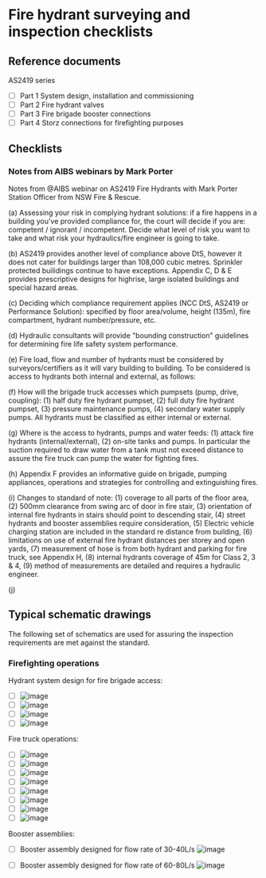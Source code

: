 # Fire hydrant surveying and inspection checklists

## Reference documents
AS2419 series
  - [ ] Part 1 System design, installation and commissioning
  - [ ] Part 2 Fire hydrant valves
  - [ ] Part 3 Fire brigade booster connections
  - [ ] Part 4 Storz connections for firefighting purposes

## Checklists

### Notes from AIBS webinars by Mark Porter
Notes from @AIBS webinar on AS2419 Fire Hydrants with Mark Porter Station Officer from NSW Fire & Rescue.

(a) Assessing your risk in complying hydrant solutions: if a fire happens in a building you've provided compliance for, the court will decide if you are: competent / ignorant / incompetent. Decide what level of risk you want to take and what risk your hydraulics/fire engineer is going to take.

(b) AS2419 provides another level of compliance above DtS, however it does not cater for buildings larger than 108,000 cubic metres. Sprinkler protected builidings continue to have exceptions. Appendix C, D & E provides prescriptive designs for highrise, large isolated buildings and special hazard areas.

(c) Deciding which compliance requirement applies (NCC DtS, AS2419 or Performance Solution): specified by floor area/volume, height (135m), fire compartment, hydrant number/pressure, etc.

(d) Hydraulic consultants will provide "bounding construction" guidelines for determining fire life safety system performance.

(e) Fire load, flow and number of hydrants must be considered by surveyors/certifiers as it will vary building to building. To be considered is access to hydrants both internal and external, as follows:

(f) How will the brigade truck accesses which pumpsets (pump, drive, coupling): (1) half duty fire hydrant pumpset, (2) full duty fire hydrant pumpset, (3) pressure maintenance pumps, (4) secondary water supply pumps. All hydrants must be classified as either internal or external.

(g) Where is the access to hydrants, pumps and water feeds: (1) attack fire hydrants (internal/external), (2) on-site tanks and pumps. In particular the suction required to draw water from a tank must not exceed distance to assure the fire truck can pump the water for fighting fires.

(h) Appendix F provides an informative guide on brigade, pumping appliances, operations and strategies for controlling and extinguishing fires.

(i) Changes to standard of note: (1) coverage to all parts of the floor area, (2) 500mm clearance from swing arc of door in fire stair, (3) orientation of internal fire hydrants in stairs should point to descending stair, (4) street hydrants and booster assemblies require consideration, (5) Electric vehicle charging station are included in the standard re distance from building, (6) limitations on use of external fire hydrant distances per storey and open yards, (7) measurement of hose is from both hydrant and parking for fire truck, see Appendix H, (8) internal hydrants coverage of 45m for Class 2, 3 & 4, (9) method of measurements are detailed and requires a hydraulic engineer.

(j) 

## Typical schematic drawings
The following set of schematics are used for assuring the inspection requirements are met against the standard.

### Firefighting operations

Hydrant system design for fire brigade access:
  - [ ] ![image](https://user-images.githubusercontent.com/146181/199372658-8f5be77a-7ffb-453e-a254-6a91de756b73.png)
  - [ ] ![image](https://user-images.githubusercontent.com/146181/199372703-e0ca458c-41a4-4e38-a07f-f8d28b9c0cc1.png)
  - [ ] ![image](https://user-images.githubusercontent.com/146181/199372780-4a43f965-09e4-41bc-bd5b-a1107b936776.png)
  - [ ] ![image](https://user-images.githubusercontent.com/146181/199373141-e398c1c0-b101-44fe-9593-800e717818d8.png)

Fire truck operations:
  - [ ] ![image](https://user-images.githubusercontent.com/146181/199372979-56f59f0e-ba7c-4f49-9bd9-3ea4bcf6e6d5.png)
  - [ ] ![image](https://user-images.githubusercontent.com/146181/199373896-f86894f5-0910-4f60-8f8c-ee34ee122c6c.png)
  - [ ] ![image](https://user-images.githubusercontent.com/146181/199373936-932b4fb0-874e-4819-9c15-26c6d2147d5d.png)
  - [ ] ![image](https://user-images.githubusercontent.com/146181/199372839-087af47e-df59-4ea9-bde2-8fbb48369c07.png)
  - [ ] ![image](https://user-images.githubusercontent.com/146181/199372916-39c506fb-9c4c-427e-9fae-a40d2396e8eb.png)
  - [ ] ![image](https://user-images.githubusercontent.com/146181/199373398-c876c710-d29e-438c-a1aa-3f6eecbac676.png)
  - [ ] ![image](https://user-images.githubusercontent.com/146181/199373476-43baa0a8-cd8e-4156-96df-4136b3904b1f.png)
  - [ ] ![image](https://user-images.githubusercontent.com/146181/199373525-f0367e49-a0d0-42f9-8daa-1c1fbf6eec42.png)

Booster assemblies:
  - [ ] Booster assembly designed for flow rate of 30-40L/s ![image](https://user-images.githubusercontent.com/146181/199372238-767e144b-e1ca-48bd-83f5-b0142099ff5f.png)
  - [ ] Booster assembly designed for flow rate of 60-80L/s ![image](https://user-images.githubusercontent.com/146181/199372291-0bbd6c35-81a5-406c-83a9-78baeff8d0a9.png)
 

